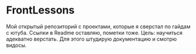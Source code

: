 # FrontLessons
Мой открытый репозиторий с проектами, которые я сверстал по гайдам с ютуба. Ссылки в Readme оставляю, пометки тоже.
Цель: научиться адекватно верстать. Для этого штудирую документацию и смотрю видосы.

